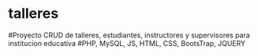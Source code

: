 # talleres
#Proyecto CRUD de talleres, estudiantes, instructores y supervisores para institucion educativa
#PHP, MySQL, JS, HTML, CSS, BootsTrap, JQUERY
